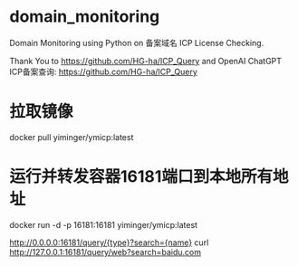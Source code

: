 # domain_monitoring
Domain Monitoring using Python on 备案域名 ICP License Checking.

Thank You to https://github.com/HG-ha/ICP_Query and OpenAI ChatGPT
ICP备案查询: https://github.com/HG-ha/ICP_Query

# 拉取镜像
docker pull yiminger/ymicp:latest
# 运行并转发容器16181端口到本地所有地址
docker run -d -p 16181:16181 yiminger/ymicp:latest

http://0.0.0.0:16181/query/{type}?search={name}
curl http://127.0.0.1:16181/query/web?search=baidu.com
